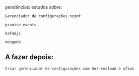 pendências: estudos sobre:

`Gerenciador de configurações nconf`

`promise-events`

`kafakjs`

`mongodb`


## A fazer depois:

`Criar gerenciador de configurações com hot-reaload e afins`
